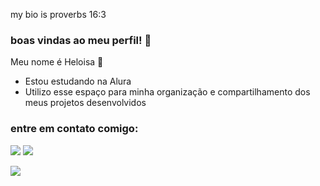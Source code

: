 my bio is proverbs 16:3
### boas vindas ao meu perfil! 💛
Meu nome é Heloisa 💜

- Estou estudando na Alura
- Utilizo esse espaço para minha organização e compartilhamento dos meus projetos desenvolvidos


### entre em contato comigo: 

[![](https://img.shields.io/badge/Instagram-E4405F?style=for-the-badge&logo=instagram&logoColor=white)](https://www.instagram.com/rhelocosta/)
[![](https://img.shields.io/badge/Gmail-D14836?style=for-the-badge&logo=gmail&logoColor=white)](https://www.instagram.com/aluraonline/)

![](https://media.tumblr.com/tumblr_lf3gf8kqZ11qeomz1.gif)
